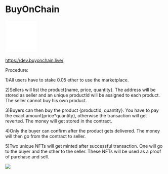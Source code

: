 ﻿# BuyOnChain
<img src="logo/Buy.gif" width="100">

https://dev.buyonchain.live/

Procedure:
   
1)All users have to stake 0.05 ether to use the marketplace.

2)Sellers will list the product{name, price, quantity}. The address will be stored as seller and an unique productId will be assigned to each product. The seller cannot buy his own product.              

3)Buyers can then buy the product {productId, quantity}. You have to pay the exact amount{price*quantity}, otherwise the transaction will get reverted. The money will get stored in the contract.    

4)Only the buyer can confirm after the product gets delivered. The money will then go from the contract to seller.

5)Two unique NFTs will get minted after successful transaction. One will go to the buyer and the other to the seller. These NFTs will be used as a proof of purchase and sell.

<img src="logo/scheme.png">